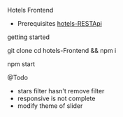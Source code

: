 
Hotels Frontend

* Prerequisites
 [hotels-RESTApi](https://github.com/zayrus/hotels-RESTApi)
 
getting started

git clone 
cd hotels-Frontend && npm i

npm start

@Todo 
- stars filter hasn't remove filter
- responsive is not complete
- modify theme of slider
